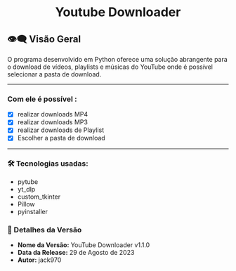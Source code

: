 <h1 align="center">Youtube Downloader</h1>

## 👁️‍🗨️ Visão Geral

O programa desenvolvido em Python oferece uma solução abrangente para o download de vídeos, playlists e músicas do YouTube onde é possível selecionar a pasta de download.

---

### Com ele é possível :

- [x] realizar downloads MP4
- [x] realizar downloads MP3
- [x] realizar downloads de Playlist
- [x] Escolher a pasta de download

---

### 🛠 Tecnologias usadas:

- pytube
- yt_dlp
- custom_tkinter
- Pillow
- pyinstaller

### 🚀 Detalhes da Versão

- **Nome da Versão:** YouTube Downloader v1.1.0
- **Data da Release:** 29 de Agosto de 2023
- **Autor:** jack970
